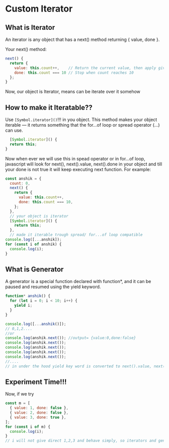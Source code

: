 # Custom Iterator

## What is Iterator

An iterator is any object that has a next() method returning { value, done }.

Your next() method:

```javascript
next() {
  return {
    value: this.count++,    // Return the current value, then apply given operation/calculation
    done: this.count === 10 // Stop when count reaches 10
  };
}
```

Now, our object is Iterator, means can be iterate over it somehow

## How to make it Iteratable??

Use `[Symbol.iterator]()`!!! in you object. This method makes your object iterable — it returns something that the for...of loop or spread operator (...) can use.

```javascript
  [Symbol.iterator]() {
  return this;
}

```

Now when ever we will use this in spead operator or in for...of loop, javascript will look for next(), next().value, next().done in your object and till your done is not true it will keep executing next function. For example:

```javascript
const anshik = {
  count: 0,
  next() {
    return {
      value: this.count++,
      done: this.count === 10,
    };
  },
  // your object is iterator
  [Symbol.iterator]() {
    return this;
  },
  // made it iterable trough spread/ for...of loop compatible
console.log([...anshik]);
for (const i of anshik) {
  console.log(i);
}
```

## What is Generator

A generator is a special function declared with function\*, and it can be paused and resumed using the yield keyword.

```javascript
function* anshik() {
  for (let i = 0; i < 10; i++) {
    yield i;
  }
}

console.log([...anshik()]);
// 0,1,2....
//or
console.log(anshik.next()); //output= {value:0,done:false}
console.log(anshik.next());
console.log(anshik.next());
console.log(anshik.next());
console.log(anshik.next());
//....
// in under the hood yield key word is converted to next().value, next().done and when on next iteration of next() if yield is not defined it assumes done:true!!
```

## Experiment Time!!!

Now, if we try

```javascript
const m = [
  { value: 1, done: false },
  { value: 2, done: false },
  { value: 3, done: true },
];
for (const i of m) {
  console.log(i);
}
// i will not give direct 1,2,3 and behave simply, so iterators and generators are internal js machanisums which works only in presence of yeild and [Symbol]
```
